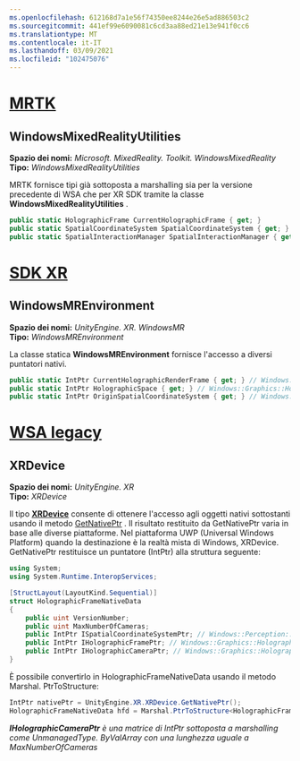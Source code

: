 ```yaml
---
ms.openlocfilehash: 612168d7a1e56f74350ee8244e26e5ad886503c2
ms.sourcegitcommit: 441ef99e6090081c6cd3aa88ed21e13e941f0cc6
ms.translationtype: MT
ms.contentlocale: it-IT
ms.lasthandoff: 03/09/2021
ms.locfileid: "102475076"
---
```

# <a name="mrtk"></a>[MRTK](#tab/mrtk)

## <a name="windowsmixedrealityutilities"></a>WindowsMixedRealityUtilities

**Spazio dei nomi:** *Microsoft. MixedReality. Toolkit. WindowsMixedReality*<br>
**Tipo:** *WindowsMixedRealityUtilities*

MRTK fornisce tipi già sottoposta a marshalling sia per la versione precedente di WSA che per XR SDK tramite la classe **WindowsMixedRealityUtilities** .

```cs
public static HolographicFrame CurrentHolographicFrame { get; }
public static SpatialCoordinateSystem SpatialCoordinateSystem { get; }
public static SpatialInteractionManager SpatialInteractionManager { get; }
```

# <a name="xr-sdk"></a>[SDK XR](#tab/xr)

## <a name="windowsmrenvironment"></a>WindowsMREnvironment

**Spazio dei nomi:** *UnityEngine. XR. WindowsMR*<br>
**Tipo:** *WindowsMREnvironment*

La classe statica **WindowsMREnvironment** fornisce l'accesso a diversi puntatori nativi.

```cs
public static IntPtr CurrentHolographicRenderFrame { get; } // Windows::Graphics::Holographic::IHolographicFrame
public static IntPtr HolographicSpace { get; } // Windows::Graphics::Holographic::IHolographicSpace
public static IntPtr OriginSpatialCoordinateSystem { get; } // Windows::Perception::Spatial::ISpatialCoordinateSystem
```

# <a name="legacy-wsa"></a>[WSA legacy](#tab/wsa)

## <a name="xrdevice"></a>XRDevice

**Spazio dei nomi:** *UnityEngine. XR*<br>
**Tipo:** *XRDevice*

Il tipo <a href="https://docs.unity3d.com/ScriptReference/XR.XRDevice.html" target="_blank">**XRDevice**</a> consente di ottenere l'accesso agli oggetti nativi sottostanti usando il metodo <a href="https://docs.unity3d.com/ScriptReference/XR.XRDevice.GetNativePtr.html" target="_blank">GetNativePtr</a> . Il risultato restituito da GetNativePtr varia in base alle diverse piattaforme. Nel piattaforma UWP (Universal Windows Platform) quando la destinazione è la realtà mista di Windows, XRDevice. GetNativePtr restituisce un puntatore (IntPtr) alla struttura seguente:

```cs
using System;
using System.Runtime.InteropServices;

[StructLayout(LayoutKind.Sequential)]
struct HolographicFrameNativeData
{
    public uint VersionNumber;
    public uint MaxNumberOfCameras;
    public IntPtr ISpatialCoordinateSystemPtr; // Windows::Perception::Spatial::ISpatialCoordinateSystem
    public IntPtr IHolographicFramePtr; // Windows::Graphics::Holographic::IHolographicFrame
    public IntPtr IHolographicCameraPtr; // Windows::Graphics::Holographic::IHolographicCamera
}
```

È possibile convertirlo in HolographicFrameNativeData usando il metodo Marshal. PtrToStructure:

```cs
IntPtr nativePtr = UnityEngine.XR.XRDevice.GetNativePtr();
HolographicFrameNativeData hfd = Marshal.PtrToStructure<HolographicFrameNativeData>(nativePtr);
```

***IHolographicCameraPtr** è una matrice di IntPtr sottoposta a marshalling come UnmanagedType. ByValArray con una lunghezza uguale a MaxNumberOfCameras*
